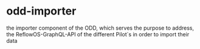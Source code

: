 # odd-importer
the importer component of the ODD, which serves the purpose to address, the ReflowOS-GraphQL-API of the different Pilot´s in order to import their data
